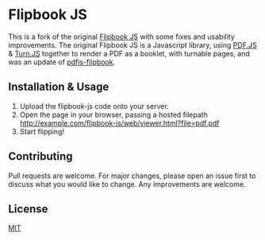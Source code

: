 # Flipbook JS
This is a fork of the original [Flipbook JS](https://github.com/achigo16/flipbook-js) with some fixes and usability improvements.
The original Flipbook JS is a Javascript library, using [PDF.JS](https://github.com/mozilla/pdf.js) & [Turn.JS](https://github.com/blasten/turn.js) together to render a PDF as a
booklet, with turnable pages, and was an update of [pdfjs-flipbook](https://github.com/iberan/pdfjs-flipbook).

## Installation & Usage
1. Upload the flipbook-js code onto your server.
2. Open the page in your browser, passing a hosted filepath http://example.com/flipbook-js/web/viewer.html?file=pdf.pdf
3. Start flipping!

## Contributing
Pull requests are welcome. For major changes, please open an issue first to discuss what you would like to change.
Any improvements are welcome.

## License

[MIT](https://choosealicense.com/licenses/mit/)
